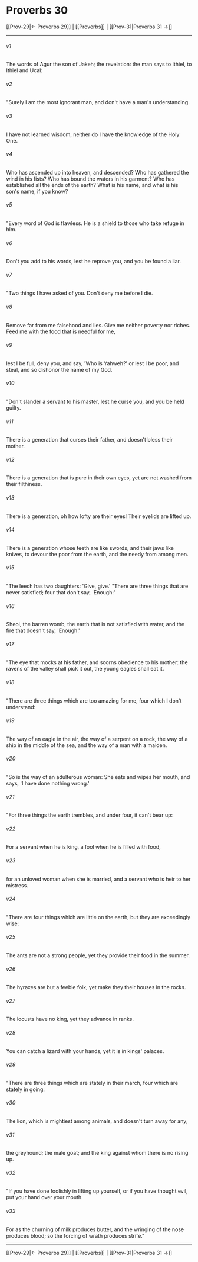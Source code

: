# Proverbs 30

[[Prov-29|← Proverbs 29]] | [[Proverbs]] | [[Prov-31|Proverbs 31 →]]
***



###### v1 
The words of Agur the son of Jakeh; the revelation: the man says to Ithiel, to Ithiel and Ucal: 

###### v2 
"Surely I am the most ignorant man, and don't have a man's understanding. 

###### v3 
I have not learned wisdom, neither do I have the knowledge of the Holy One. 

###### v4 
Who has ascended up into heaven, and descended? Who has gathered the wind in his fists? Who has bound the waters in his garment? Who has established all the ends of the earth? What is his name, and what is his son's name, if you know? 

###### v5 
"Every word of God is flawless. He is a shield to those who take refuge in him. 

###### v6 
Don't you add to his words, lest he reprove you, and you be found a liar. 

###### v7 
"Two things I have asked of you. Don't deny me before I die. 

###### v8 
Remove far from me falsehood and lies. Give me neither poverty nor riches. Feed me with the food that is needful for me, 

###### v9 
lest I be full, deny you, and say, 'Who is Yahweh?' or lest I be poor, and steal, and so dishonor the name of my God. 

###### v10 
"Don't slander a servant to his master, lest he curse you, and you be held guilty. 

###### v11 
There is a generation that curses their father, and doesn't bless their mother. 

###### v12 
There is a generation that is pure in their own eyes, yet are not washed from their filthiness. 

###### v13 
There is a generation, oh how lofty are their eyes! Their eyelids are lifted up. 

###### v14 
There is a generation whose teeth are like swords, and their jaws like knives, to devour the poor from the earth, and the needy from among men. 

###### v15 
"The leech has two daughters: 'Give, give.' "There are three things that are never satisfied; four that don't say, 'Enough:' 

###### v16 
Sheol, the barren womb, the earth that is not satisfied with water, and the fire that doesn't say, 'Enough.' 

###### v17 
"The eye that mocks at his father, and scorns obedience to his mother: the ravens of the valley shall pick it out, the young eagles shall eat it. 

###### v18 
"There are three things which are too amazing for me, four which I don't understand: 

###### v19 
The way of an eagle in the air, the way of a serpent on a rock, the way of a ship in the middle of the sea, and the way of a man with a maiden. 

###### v20 
"So is the way of an adulterous woman: She eats and wipes her mouth, and says, 'I have done nothing wrong.' 

###### v21 
"For three things the earth trembles, and under four, it can't bear up: 

###### v22 
For a servant when he is king, a fool when he is filled with food, 

###### v23 
for an unloved woman when she is married, and a servant who is heir to her mistress. 

###### v24 
"There are four things which are little on the earth, but they are exceedingly wise: 

###### v25 
The ants are not a strong people, yet they provide their food in the summer. 

###### v26 
The hyraxes are but a feeble folk, yet make they their houses in the rocks. 

###### v27 
The locusts have no king, yet they advance in ranks. 

###### v28 
You can catch a lizard with your hands, yet it is in kings' palaces. 

###### v29 
"There are three things which are stately in their march, four which are stately in going: 

###### v30 
The lion, which is mightiest among animals, and doesn't turn away for any; 

###### v31 
the greyhound; the male goat; and the king against whom there is no rising up. 

###### v32 
"If you have done foolishly in lifting up yourself, or if you have thought evil, put your hand over your mouth. 

###### v33 
For as the churning of milk produces butter, and the wringing of the nose produces blood; so the forcing of wrath produces strife."

***
[[Prov-29|← Proverbs 29]] | [[Proverbs]] | [[Prov-31|Proverbs 31 →]]
